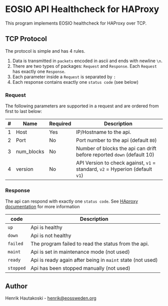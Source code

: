 # EOSIO API Healthcheck for HAProxy

This program implements EOSIO healthcheck for HAProxy over TCP.

## TCP Protocol

The protocol is simple and has 4 rules.

1. Data is transmitted in `packets` encoded in ascii and ends with newline `\n`.
2. There are two types of packages: `Request` and `Response`. Each `Request` has exactly one `Response`.
3. Each parameter inside a `Request` is separated by `:`
4. Each response contains exactly one `status code` (see below)


### Request

The following parameters are supported in a request and are ordered from
first to last below:

| # | Name       | Required | Description                                                                   |
| - | ---------- | -------- | ----------------------------------------------------------------------------- |
| 1 | Host       | Yes      | IP/Hostname to the api.                                                       |
| 2 | Port       | No       | Port number to the api (default `80`)                                         |
| 3 | num_blocks | No       | Number of blocks the api can drift before reported `down` (default 10)        |
| 4 | version    | No       | API Version to check against, `v1` = standard, `v2` = Hyperion (default `v1`) |

### Response

The api can respond with exactly one `status code`.
See [HAproxy documentation](https://cbonte.github.io/haproxy-dconv/1.7/configuration.html#5.2-agent-check) for more information

| code      | Description                                                |
| --------- | ---------------------------------------------------------- |
| `up`      | Api is healthy                                             |
| `down`    | Api is not healthy                                         |
| `failed`  | The program failed to read the status from the api.        |
| `maint`   | Api is set in maintenance mode (not used)                  |
| `ready`   | Api is ready again after being in `maint` state (not used) |
| `stopped` | Api has been stopped manually (not used)                   |

## Author

Henrik Hautakoski - [henrik@eossweden.org](mailto:henrik@eossweden.org)
